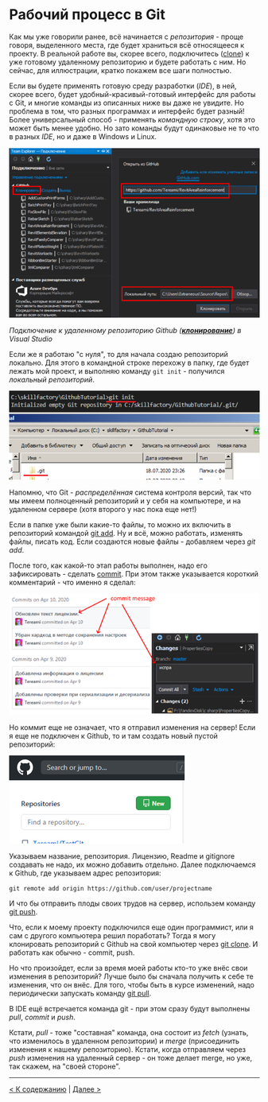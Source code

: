 # Рабочий процесс в Git

Как мы уже говорили ранее, всё начинается с *репозитория* - проще говоря, выделенного места, где будет храниться всё относящееся к проекту. В реальной работе вы, скорее всего, подключитесь ([clone](./command_clone.md)) к уже готовому удаленному репозиторию и будете работать с ним. Но сейчас, для иллюстрации, кратко покажем все шаги полностью.

Если вы будете применять готовую среду разработки (*IDE*), в ней, скорее всего, будет удобный-красивый-готовый интерфейс для работы с Git, и многие команды из описанных ниже вы даже не увидите. Но проблема в том, что разных программах и интерфейс будет разный! Более универсальный способ - применять *командную строку*, хотя это может быть менее удобно. Но зато команды будут одинаковые не то что в разных *IDE*, но и даже в Windows и Linux.

![git clone in visual studio](./assets/03_01.png)

*Подключение к удаленному репозиторию Github ([**клонирование**](./command_clone.md)) в Visual Studio*

Если же я работаю "с нуля", то для начала создаю репозиторий локально. Для этого в командной строке перехожу в папку, где будет лежать мой проект, и выполняю команду `git init` - получился *локальный репозиторий*.

![git init](./assets/git_init.png)

Напомню, что Git - *распределённая* система контроля версий, так что мы имеем полноценный репозиторий и у себя на компьютере, и на удаленном сервере (хотя второго у нас пока еще нет!)

Если в папке уже были какие-то файлы, то можно их включить в репозиторий командой [git add](./command_add.md). Ну и всё, можно работать, изменять файлы, писать код. Если создаются новые файлы - добавляем через *git add*.

После того, как какой-то этап работы выполнен, надо его зафиксировать - сделать [commit](./command_commit). При этом также указывается короткий комментарий - что именно я сделал:

![git commit message](./assets/03_02.png)

Но коммит еще не означает, что я отправил изменения на сервер! Если я еще не подключен к Github, то и там создать новый пустой репозиторий:

![github new repository](./assets/03_03.png)

Указываем название, репозитория. Лицензию, Readme и gitignore создавать не надо, их можно добавить отдельно. Далее подключаемся к Github, где указываем адрес репозитория:
```
git remote add origin https://github.com/user/projectname
```
И что бы отправить плоды своих трудов на сервер, использем команду [git push](./command_push.md).

Что, если к моему проекту подключился еще один программист, или я сам с другого компьютера решил поработать? Тогда я могу клонировать репозиторий с Github на свой компьютер через [git clone](./command_clone.md). И работать как обычно - commit, push.

Но что произойдет, если за время моей работы кто-то уже внёс свои изменения в репозиторий? Лучше было бы сначала получить к себе те изменения, что он внёс. Для того, чтобы быть в курсе изменений, надо периодически запускать команду [git pull](./command_pull.md).

В IDE ещё встречается команда git - при этом сразу будут выполнены *pull*, *commit* и *push*.

Кстати, *pull* - тоже "составная" команда, она состоит из *fetch* (узнать, что изменилось в удаленном репозитории) и *merge* (присоединить изменения к нашему репозиторию). Кстати, когда отправляем через *push* изменения на удаленный сервер - он тоже делает merge, но уже, так скажем, на "своей стороне".

---
[< К содержанию](./readme.md) | [Далее >](./04_commit.md) 